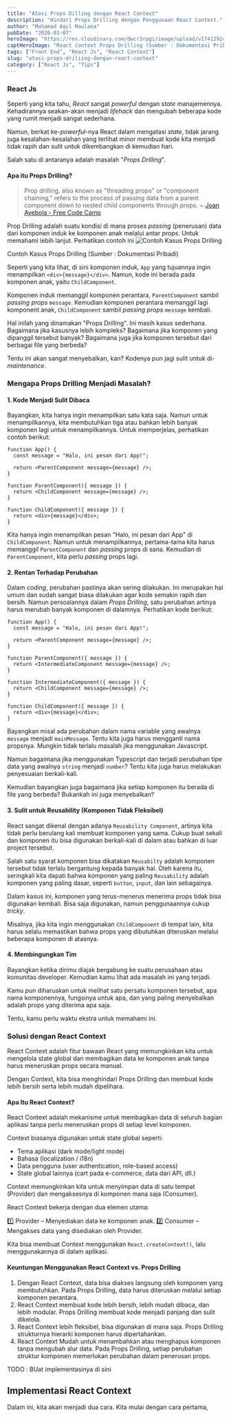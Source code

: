 ```yaml
---
title: "Atasi Props Dilling dengan React Context"
description: "Hindari Props Drilling dengan Penggunaan React Context."
author: "Muhamad Aqil Maulana"
pubDate: "2026-03-07"
heroImage: "https://res.cloudinary.com/dwcr3rpgi/image/upload/v1741292492/blogs/Atasi_Props-Dilling_dengan_React_Context_-_Hero_Image_vxqgio.png"
captHeroImage: "React Context Props Drilling (Sumber : Dokumentasi Pribadi)"
tags: ["Front End", "React Js", "React Context"]
slug: "atasi-props-driliing-dengan-react-context"
category: ["React Js", "Tips"]
---
```


### React Js

Seperti yang kita tahu, _React_ sangat _powerful_ dengan _state_ manajemennya. Kehadirannya seakan-akan menjadi _lifehack_ dan mengubah beberapa kode yang rumit menjadi sangat sederhana.

Namun, berkat ke-_powerful_-nya React dalam mengatasi _state_, tidak jarang juga kesalahan-kesalahan yang terlihat minor membuat kode kita menjadi tidak rapih dan sulit untuk dikembangkan di kemudian hari.

Salah satu di antaranya adalah masalah "_Props Drilling_".

#### Apa itu Props Drilling?

> Prop drilling, also known as "threading props" or "component chaining," refers to the process of passing data from a parent component down to nested child components through props. ~ [Joan Ayebola - Free Code Camp](https://www.freecodecamp.org/news/prop-drilling-in-react-explained-with-examples/)

Prop Drilling adalah suatu kondisi di mana proses _passing_ (penerusan) data dari komponen induk ke komponen anak melalui antar _props_. Untuk memahami lebih lanjut. Perhatikan contoh ini
![Contoh Kasus Props Drilling](https://res.cloudinary.com/dwcr3rpgi/image/upload/v1741293147/blogs/Hindari%20props%20drlling%20dengan%20penggunaan%20React%20Context%20-%20Image%201.png)

<figcaption>
    Contoh Kasus Props Drilling (Sumber : Dokumentasi Pribadi)
  </figcaption>

Seperti yang kita lihat, di sini komponen induk, `App` yang tujuannya ingin menampilkan `<div>{message}</div>`. Namun, kode ini berada pada komponen anak, yaitu `ChildComponent`. 

Komponen induk memanggil komponen perantara, `ParentComponent` sambil _passing props_ `message`. Kemudian komponen perantara memanggil lagi komponent anak, `ChildComponent` sambil _passing props_ `message` kembali.

Hal inilah yang dinamakan "Props Drilling". Ini masih kasus sederhana. Bagaimana jika kasusnya lebih kompleks? Bagaimana jika komponen yang dipanggil tersebut banyak? Bagaimana juga jika komponen tersebut dari berbagai file yang berbeda?

Tentu ini akan sangat menyebalkan, kan? Kodenya pun jagi sulit untuk di-_maintenance_.

### Mengapa Props Drilling Menjadi Masalah?

#### 1. Kode Menjadi Sulit Dibaca
Bayangkan, kita hanya ingin menampilkan satu kata saja. Namun untuk menampilkannya, kita membutuhkan tiga atau bahkan lebih banyak komponen lagi untuk menampilkannya. Untuk memperjelas, perhatikan contoh berikut:
```
function App() {
  const message = "Halo, ini pesan dari App!";

  return <ParentComponent message={message} />;
}

function ParentComponent({ message }) {
  return <ChildComponent message={message} />;
}

function ChildComponent({ message }) {
  return <div>{message}</div>;
}

```

Kita hanya ingin menampilkan pesan "Halo, ini pesan dari App" di `ChildComponent`. Namun untuk menampilkannya, pertama-tama kita harus memanggil `ParentComponent` dan _passing_ props di sana. Kemudian di `ParentComponent`, kita perlu _passing_ props lagi.

#### 2. Rentan Terhadap Perubahan
Dalam _coding_, perubahan pastinya akan sering dilakukan. Ini merupakan hal umum dan sudah sangat biasa dilakukan agar kode semakin rapih dan bersih. Namun persoalannya dalam _Props Drilling_, satu perubahan artinya harus merubah banyak komponen di dalamnya.
Perhatikan kode berikut:
```
function App() {
  const message = "Halo, ini pesan dari App!";

  return <ParentComponent message={message} />;
}

function ParentComponent({ message }) {
  return <IntermediateComponent message={message} />;
}

function IntermediateComponent({ message }) {
  return <ChildComponent message={message} />;
}

function ChildComponent({ message }) {
  return <div>{message}</div>;
}

```

Bayangkan misal ada perubahan dalam nama variable yang awalnya `message` menjadi `mainMessage`. Tentu kita juga harus mengganti nama propsnya. Mungkin tidak terlalu masalah jika menggunakan Javascript.

Namun bagaimana jika menggunakan Typescript dan terjadi perubahan tipe data yang awalnya `string` menjadi `number`? Tentu kita juga harus melakukan penyesuaian berkali-kali.

Kemudian bayangkan juga bagaimana jika setiap komponen itu berada di file yang berbeda? Bukankah ini juga menyebalkan?

#### 3. Sulit untuk Reusability (Komponen Tidak Fleksibel)
React sangat dikenal dengan adanya `Reusability Component`, artinya kita tidak perlu berulang kali membuat komponen yang sama. Cukup buat sekali dan komponen itu bisa digunakan berkali-kali di dalam atau bahkan di luar project tersebut.

Salah satu syarat komponen bisa dikatakan `Reusabilty` adalah komponen tersebut tidak terlalu bergantung kepada banyak hal. Oleh karena itu, seringkali kita dapati bahwa komponen yang paling `Reusability` adalah komponen yang paling dasar, seperti `button`, `input`, dan lain sebagainya.

Dalam kasus ini, komponen yang terus-menerus menerima props tidak bisa digunakan kembali. Bisa saja digunakan, namun penggunaannya cukup _tricky_. 

Misalnya, jika kita ingin menggunakan `ChildComponent` di tempat lain, kita harus selalu memastikan bahwa props yang dibutuhkan diteruskan melalui beberapa komponen di atasnya.

#### 4. Membingungkan Tim
Bayangkan ketika dirimu diajak bergabung ke suatu perusahaan atau komunitas developer. Kemudian kamu lihat ada masalah ini yang terjadi.

Kamu pun diharuskan untuk melihat satu persatu komponen tersebut, apa nama komponennya, fungsinya untuk apa, dan yang paling menyebalkan adalah props yang diterima apa saja.

Tentu, kamu perlu waktu ekstra untuk memahami ini.

### Solusi dengan React Context
React Context adalah fitur bawaan React yang memungkinkan kita untuk mengelola state global dan membagikan data ke komponen anak tanpa harus meneruskan props secara manual.

Dengan Context, kita bisa menghindari Props Drilling dan membuat kode lebih bersih serta lebih mudah dipelihara.

#### Apa Itu React Context?
React Context adalah mekanisme untuk membagikan data di seluruh bagian aplikasi tanpa perlu meneruskan props di setiap level komponen.

Context biasanya digunakan untuk state global seperti:
- Tema aplikasi (dark mode/light mode)
- Bahasa (localization / i18n)
- Data pengguna (user authentication, role-based access)
- State global lainnya (cart pada e-commerce, data dari API, dll.)

Context memungkinkan kita untuk menyimpan data di satu tempat (Provider) dan mengaksesnya di komponen mana saja (Consumer).

React Context bekerja dengan dua elemen utama:

1️⃣ Provider – Menyediakan data ke komponen anak.
2️⃣ Consumer – Mengakses data yang disediakan oleh Provider.

Kita bisa membuat Context menggunakan `React.createContext()`, lalu menggunakannya di dalam aplikasi.

#### Keuntungan Menggunakan React Context vs. Props Drilling
1. Dengan React Context, data bisa diakses langsung oleh komponen yang membutuhkan. Pada Props Drilling,	data harus diteruskan melalui setiap komponen perantara.
2. React Context membuat kode lebih bersih, lebih mudah dibaca, dan lebih modular. Props Drilling membuat kode menjadi panjang dan sulit dikelola.
3. React Context lebih fleksibel, bisa digunakan di mana saja. Props Drilling strukturnya hierarki komponen harus dipertahankan.
4. React Context Mudah untuk menambahkan atau menghapus komponen tanpa mengubah alur data. Pada Props Drilling, setiap perubahan struktur komponen memerlukan perubahan dalam penerusan props.

TODO : BUat implementasinya di sini
## Implementasi React Context
Dalam ini, kita akan menjadi dua cara. Kita mulai dengan cara pertama,

